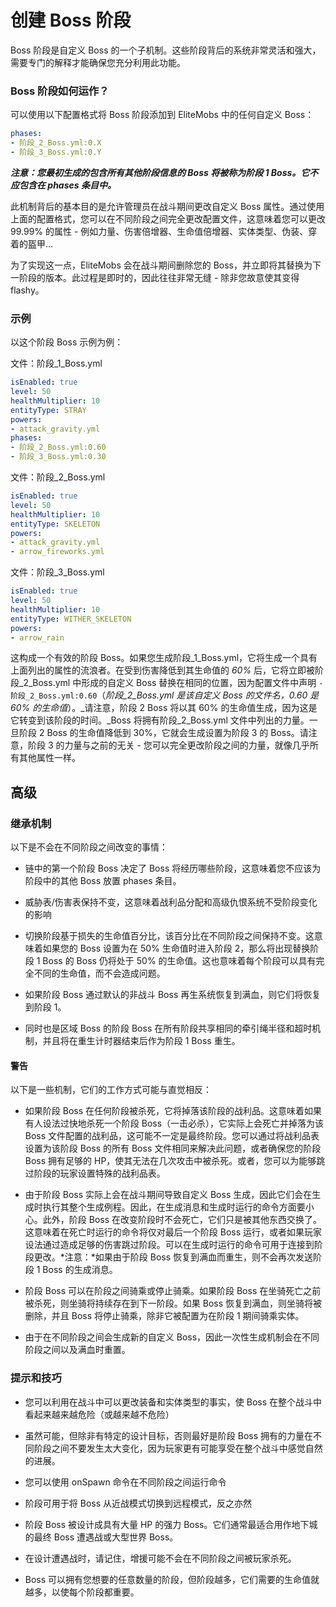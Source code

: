 # 创建 Boss 阶段


Boss 阶段是自定义 Boss 的一个子机制。这些阶段背后的系统非常灵活和强大，需要专门的解释才能确保您充分利用此功能。

### Boss 阶段如何运作？

可以使用以下配置格式将 Boss 阶段添加到 EliteMobs 中的任何自定义 Boss：

```yaml
phases:
- 阶段_2_Boss.yml:0.X
- 阶段_3_Boss.yml:0.Y
```

_**注意：您最初生成的包含所有其他阶段信息的 Boss 将被称为阶段 1 Boss。它不应包含在 phases 条目中。**_

此机制背后的基本目的是允许管理员在战斗期间更改自定义 Boss 属性。通过使用上面的配置格式，您可以在不同阶段之间完全更改配置文件，这意味着您可以更改 99.99% 的属性 - 例如力量、伤害倍增器、生命值倍增器、实体类型、伪装、穿着的盔甲...

为了实现这一点，EliteMobs 会在战斗期间删除您的 Boss，并立即将其替换为下一阶段的版本。此过程是即时的，因此往往非常无缝 - 除非您故意使其变得 flashy。

### 示例

以这个阶段 Boss 示例为例：

文件：阶段_1_Boss.yml

```yaml
isEnabled: true
level: 50
healthMultiplier: 10
entityType: STRAY
powers:
- attack_gravity.yml
phases:
- 阶段_2_Boss.yml:0.60
- 阶段_3_Boss.yml:0.30
```

文件：阶段_2_Boss.yml

```yaml
isEnabled: true
level: 50
healthMultiplier: 10
entityType: SKELETON
powers:
- attack_gravity.yml
- arrow_fireworks.yml
```

文件：阶段_3_Boss.yml

```yaml
isEnabled: true
level: 50
healthMultiplier: 10
entityType: WITHER_SKELETON
powers:
- arrow_rain
```

这构成一个有效的阶段 Boss。如果您生成阶段_1_Boss.yml，它将生成一个具有上面列出的属性的流浪者。在受到伤害降低到其生命值的 _60%_ 后，它将立即被阶段_2_Boss.yml 中形成的自定义 Boss 替换在相同的位置，因为配置文件中声明 `- 阶段_2_Boss.yml:0.60`（_阶段_2_Boss.yml 是该自定义 Boss 的文件名，0.60 是 60% 的生命值_）。_请注意，阶段 2 Boss 将以其 60% 的生命值生成，因为这是它转变到该阶段的时间。_Boss 将拥有阶段_2_Boss.yml 文件中列出的力量。一旦阶段 2 Boss 的生命值降低到 30%，它就会生成设置为阶段 3 的 Boss。请注意，阶段 3 的力量与之前的无关 - 您可以完全更改阶段之间的力量，就像几乎所有其他属性一样。

## 高级

### 继承机制

以下是不会在不同阶段之间改变的事情：

- 链中的第一个阶段 Boss 决定了 Boss 将经历哪些阶段，这意味着您不应该为阶段中的其他 Boss 放置 phases 条目。

- 威胁表/伤害表保持不变，这意味着战利品分配和高级仇恨系统不受阶段变化的影响

- 切换阶段基于损失的生命值百分比，该百分比在不同阶段之间保持不变。这意味着如果您的 Boss 设置为在 50% 生命值时进入阶段 2，那么将出现替换阶段 1 Boss 的 Boss 仍将处于 50% 的生命值。这也意味着每个阶段可以具有完全不同的生命值，而不会造成问题。

- 如果阶段 Boss 通过默认的非战斗 Boss 再生系统恢复到满血，则它们将恢复到阶段 1。

- 同时也是区域 Boss 的阶段 Boss 在所有阶段共享相同的牵引绳半径和超时机制，并且将在重生计时器结束后作为阶段 1 Boss 重生。


#### 警告

以下是一些机制，它们的工作方式可能与直觉相反：

- 如果阶段 Boss 在任何阶段被杀死，它将掉落该阶段的战利品。这意味着如果有人设法过快地杀死一个阶段 Boss（一击必杀），它实际上会死亡并掉落为该 Boss 文件配置的战利品，这可能不一定是最终阶段。您可以通过将战利品表设置为该阶段 Boss 的所有 Boss 文件相同来解决此问题，或者确保您的阶段 Boss 拥有足够的 HP，使其无法在几次攻击中被杀死。或者，您可以为能够跳过阶段的玩家设置特殊的战利品表。

- 由于阶段 Boss 实际上会在战斗期间导致自定义 Boss 生成，因此它们会在生成时执行其整个生成例程。因此，在生成消息和生成时运行的命令方面要小心。此外，阶段 Boss 在改变阶段时不会死亡，它们只是被其他东西交换了。这意味着在死亡时运行的命令将仅对最后一个阶段 Boss 运行，或者如果玩家设法通过造成足够的伤害跳过阶段。可以在生成时运行的命令可用于连接到阶段更改。\*注意：\*如果由于阶段 Boss 恢复到满血而重生，则不会再次发送阶段 1 Boss 的生成消息。

- 阶段 Boss 可以在阶段之间骑乘或停止骑乘。如果阶段 Boss 在坐骑死亡之前被杀死，则坐骑将持续存在到下一阶段。如果 Boss 恢复到满血，则坐骑将被删除，并且 Boss 将停止骑乘，除非它被配置为在阶段 1 期间骑乘实体。

- 由于在不同阶段之间会生成新的自定义 Boss，因此一次性生成机制会在不同阶段之间以及满血时重置。


### 提示和技巧

- 您可以利用在战斗中可以更改装备和实体类型的事实，使 Boss 在整个战斗中看起来越来越危险（或越来越不危险）

- 虽然可能，但除非有特定的设计目标，否则最好是阶段 Boss 拥有的力量在不同阶段之间不要发生太大变化，因为玩家更有可能享受在整个战斗中感觉自然的进展。

- 您可以使用 onSpawn 命令在不同阶段之间运行命令

- 阶段可用于将 Boss 从近战模式切换到远程模式，反之亦然

- 阶段 Boss 被设计成具有大量 HP 的强力 Boss。它们通常最适合用作地下城的最终 Boss 遭遇战或大型世界 Boss。

- 在设计遭遇战时，请记住，增援可能不会在不同阶段之间被玩家杀死。

- Boss 可以拥有您想要的任意数量的阶段，但阶段越多，它们需要的生命值就越多，以使每个阶段都重要。



